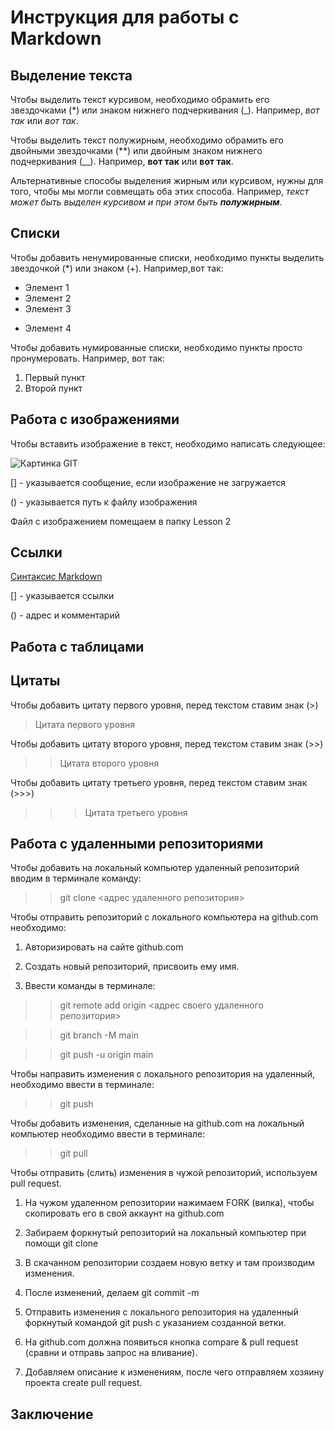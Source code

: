 # Инструкция для работы с Markdown

## Выделение текста

Чтобы выделить текст курсивом, необходимо обрамить его звездочками (*)  или знаком нижнего подчеркивания (_). Например, *вот так* или _вот так_.

Чтобы выделить текст полужирным, необходимо обрамить его двойными звездочками (**) или двойным знаком нижнего подчеркивания (__). Например, **вот так** или __вот так__.

Альтернативные способы выделения жирным или курсивом, нужны для того, чтобы мы могли совмещать оба этих способа. Например, _текст может быть выделен курсивом и при этом быть **полужирным**_.

## Списки

Чтобы добавить ненумированные списки, необходимо пункты выделить звездочкой (*) или знаком (+).
Например,вот так:
* Элемент 1
* Элемент 2
* Элемент 3
+ Элемент 4

Чтобы добавить нумированные списки, необходимо пункты просто пронумеровать.
Например, вот так:
1. Первый пункт
2. Второй пункт

## Работа с изображениями

Чтобы вставить изображение в текст, необходимо написать следующее:

![Картинка GIT](GitPost.png)

[] - указывается сообщение, если изображение не загружается

() - указывается путь к файлу изображения

Файл с изображением помещаем в папку Lesson 2

## Ссылки

[Синтаксис Markdown](https://gist.github.com/Jekins/2bf2d0638163f1294637#file-markdown-docs-md/ "Ознокомление с языком разметки Markdown")

[] - указывается ссылки

() - адрес и комментарий

## Работа с таблицами

## Цитаты

Чтобы добавить цитату первого уровня, перед текстом ставим знак (>)

> Цитата первого уровня

Чтобы добавить цитату второго уровня, перед текстом ставим знак (>>)

>> Цитата второго уровня

Чтобы добавить цитату третьего уровня, перед текстом ставим знак (>>>)


>>> Цитата третьего уровня

## Работа с удаленными репозиториями

Чтобы добавить на локальный компьютер удаленный репозиторий вводим в терминале команду:

>>git clone <адрес удаленного репозитория>

Чтобы отправить репозиторий с локального компьютера на github.com необходимо:

1. Авторизировать на сайте github.com

2. Создать новый репозиторий, присвоить ему имя.

3. Ввести команды в терминале:

>>git remote add origin <адрес своего удаленного репозитория>

>>git branch -M main

>>git push -u origin main

Чтобы направить изменения с локального репозитория на удаленный, необходимо ввести в терминале:

>>git push

Чтобы добавить изменения, сделанные на github.com на локальный компьютер необходимо ввести в терминале:

>>git pull

Чтобы отправить (слить) изменения в чужой репозиторий, используем pull request.

1. На чужом удаленном репозитории нажимаем FORK (вилка), чтобы скопировать его в свой аккаунт на github.com

2. Забираем форкнутый репозиторий на локальный компьютер при помощи git clone

3. В скачанном репозитории создаем новую ветку и там производим изменения.

4. После изменений, делаем git commit -m

5. Отправить изменения с локального репозитория на удаленный форкнутый командой git push с указанием созданной ветки.

6. На github.com должна появиться кнопка compare & pull request (сравни и отправь запрос на вливание).

7. Добавляем описание к изменениям, после чего отправляем хозяину проекта create pull request.

## Заключение